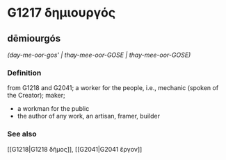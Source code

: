 # G1217 δημιουργός

## dēmiourgós

_(day-me-oor-gos' | thay-mee-oor-GOSE | thay-mee-oor-GOSE)_

### Definition

from G1218 and G2041; a worker for the people, i.e., mechanic (spoken of the Creator); maker; 

- a workman for the public
- the author of any work, an artisan, framer, builder

### See also

[[G1218|G1218 δῆμος]], [[G2041|G2041 ἔργον]]

